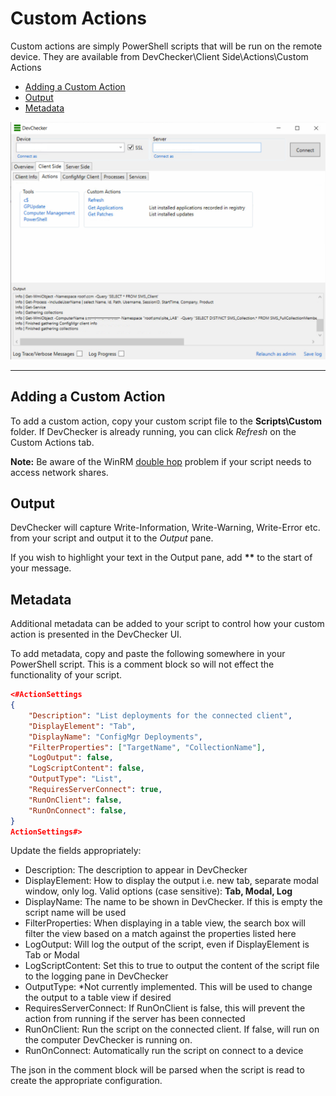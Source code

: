 # Custom Actions


Custom actions are simply PowerShell scripts that will be run on the remote device. They are available from DevChecker\Client Side\Actions\Custom Actions

* [Adding a Custom Action](#adding-a-custom-action)
* [Output](#output)
* [Metadata](#metadata)
  

![screenshot](images/customactions1.png)



---

## Adding a Custom Action

To add a custom action, copy your custom script file to the **Scripts\Custom** folder. If DevChecker is already running, you can click *Refresh* on the Custom Actions tab.

**Note:** Be aware of the WinRM [double hop](https://docs.microsoft.com/en-us/windows/win32/winrm/multi-hop-support) problem if your script needs to access network shares. 

## Output
DevChecker will capture Write-Information, Write-Warning, Write-Error etc. from your script and output it to the *Output* pane.

If you wish to highlight your text in the Output pane, add **\*\*** to the start of your message.

## Metadata

Additional metadata can be added to your script to control how your custom action is presented in the DevChecker UI.

To add metadata, copy and paste the following somewhere in your PowerShell script. This is a comment block so will not effect the functionality of your script. 

```json
<#ActionSettings
{
    "Description": "List deployments for the connected client",
    "DisplayElement": "Tab",
    "DisplayName": "ConfigMgr Deployments",
    "FilterProperties": ["TargetName", "CollectionName"],
    "LogOutput": false,
    "LogScriptContent": false,
    "OutputType": "List",
    "RequiresServerConnect": true,
    "RunOnClient": false,
    "RunOnConnect": false,
}
ActionSettings#>
```

Update the fields appropriately:
* Description: The description to appear in DevChecker
* DisplayElement: How to display the output i.e. new tab, separate modal window, only log. Valid options (case sensitive): **Tab, Modal, Log**
* DisplayName: The name to be shown in DevChecker. If this is empty the script name will be used
* FilterProperties: When displaying in a table view, the search box will filter the view based on a match against the properties listed here
* LogOutput: Will log the output of the script, even if DisplayElement is Tab or Modal
* LogScriptContent: Set this to true to output the content of the script file to the logging pane in DevChecker
* OutputType: *Not currently implemented. This will be used to change the output to a table view if desired
* RequiresServerConnect: If RunOnClient is false, this will prevent the action from running if the server has been connected
* RunOnClient: Run the script on the connected client. If false, will run on the computer DevChecker is running on.
* RunOnConnect: Automatically run the script on connect to a device

The json in the comment block will be parsed when the script is read to create the appropriate configuration.
